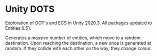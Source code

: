 # Unity DOTS
Exploration of DOT's and ECS in Unity 2020.3. All packages updated to Entities 0.51.

Generates a massive number of entities, which move to a random destination. 
Upon reaching the destination, a new once is generated at random. If they 
collide with each other on the way, they change colour.
